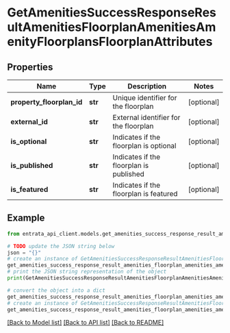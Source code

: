 # GetAmenitiesSuccessResponseResultAmenitiesFloorplanAmenitiesAmenityFloorplansFloorplanAttributes


## Properties

Name | Type | Description | Notes
------------ | ------------- | ------------- | -------------
**property_floorplan_id** | **str** | Unique identifier for the floorplan | [optional] 
**external_id** | **str** | External identifier for the floorplan | [optional] 
**is_optional** | **str** | Indicates if the floorplan is optional | [optional] 
**is_published** | **str** | Indicates if the floorplan is published | [optional] 
**is_featured** | **str** | Indicates if the floorplan is featured | [optional] 

## Example

```python
from entrata_api_client.models.get_amenities_success_response_result_amenities_floorplan_amenities_amenity_floorplans_floorplan_attributes import GetAmenitiesSuccessResponseResultAmenitiesFloorplanAmenitiesAmenityFloorplansFloorplanAttributes

# TODO update the JSON string below
json = "{}"
# create an instance of GetAmenitiesSuccessResponseResultAmenitiesFloorplanAmenitiesAmenityFloorplansFloorplanAttributes from a JSON string
get_amenities_success_response_result_amenities_floorplan_amenities_amenity_floorplans_floorplan_attributes_instance = GetAmenitiesSuccessResponseResultAmenitiesFloorplanAmenitiesAmenityFloorplansFloorplanAttributes.from_json(json)
# print the JSON string representation of the object
print(GetAmenitiesSuccessResponseResultAmenitiesFloorplanAmenitiesAmenityFloorplansFloorplanAttributes.to_json())

# convert the object into a dict
get_amenities_success_response_result_amenities_floorplan_amenities_amenity_floorplans_floorplan_attributes_dict = get_amenities_success_response_result_amenities_floorplan_amenities_amenity_floorplans_floorplan_attributes_instance.to_dict()
# create an instance of GetAmenitiesSuccessResponseResultAmenitiesFloorplanAmenitiesAmenityFloorplansFloorplanAttributes from a dict
get_amenities_success_response_result_amenities_floorplan_amenities_amenity_floorplans_floorplan_attributes_from_dict = GetAmenitiesSuccessResponseResultAmenitiesFloorplanAmenitiesAmenityFloorplansFloorplanAttributes.from_dict(get_amenities_success_response_result_amenities_floorplan_amenities_amenity_floorplans_floorplan_attributes_dict)
```
[[Back to Model list]](../README.md#documentation-for-models) [[Back to API list]](../README.md#documentation-for-api-endpoints) [[Back to README]](../README.md)


